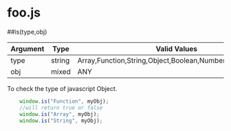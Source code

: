 # foo.js

##is(type,obj)

| Argument | Type | Valid Values |
| -- | -- | -- |
| type | string | Array,Function,String,Object,Boolean,Number,Undefined,Null |
| obj | mixed | ANY |



To check the type of javascript Object.
```javascript
    window.is("Function", myObj);
    //will return true or false
    window.is("Array", myObj);
    window.is("String", myObj);
```
